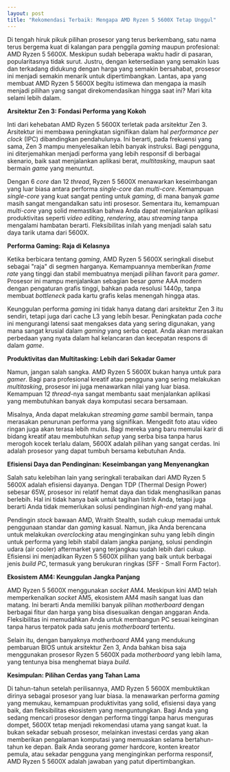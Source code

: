 ```yaml
---
layout: post
title: "Rekomendasi Terbaik: Mengapa AMD Ryzen 5 5600X Tetap Unggul"
---
```


Di tengah hiruk pikuk pilihan prosesor yang terus berkembang, satu nama terus bergema kuat di kalangan para penggila *gaming* maupun profesional: AMD Ryzen 5 5600X. Meskipun sudah beberapa waktu hadir di pasaran, popularitasnya tidak surut. Justru, dengan ketersediaan yang semakin luas dan terkadang didukung dengan harga yang semakin bersahabat, prosesor ini menjadi semakin menarik untuk dipertimbangkan. Lantas, apa yang membuat AMD Ryzen 5 5600X begitu istimewa dan mengapa ia masih menjadi pilihan yang sangat direkomendasikan hingga saat ini? Mari kita selami lebih dalam.

**Arsitektur Zen 3: Fondasi Performa yang Kokoh**

Inti dari kehebatan AMD Ryzen 5 5600X terletak pada arsitektur Zen 3. Arsitektur ini membawa peningkatan signifikan dalam hal *performance per clock* (IPC) dibandingkan pendahulunya. Ini berarti, pada frekuensi yang sama, Zen 3 mampu menyelesaikan lebih banyak instruksi. Bagi pengguna, ini diterjemahkan menjadi performa yang lebih responsif di berbagai skenario, baik saat menjalankan aplikasi berat, *multitasking*, maupun saat bermain *game* yang menuntut.

Dengan 6 *core* dan 12 *thread*, Ryzen 5 5600X menawarkan keseimbangan yang luar biasa antara performa *single-core* dan *multi-core*. Kemampuan *single-core* yang kuat sangat penting untuk *gaming*, di mana banyak *game* masih sangat mengandalkan satu inti prosesor. Sementara itu, kemampuan *multi-core* yang solid memastikan bahwa Anda dapat menjalankan aplikasi produktivitas seperti *video editing*, *rendering*, atau *streaming* tanpa mengalami hambatan berarti. Fleksibilitas inilah yang menjadi salah satu daya tarik utama dari 5600X.

**Performa Gaming: Raja di Kelasnya**

Ketika berbicara tentang *gaming*, AMD Ryzen 5 5600X seringkali disebut sebagai "raja" di segmen harganya. Kemampuannya memberikan *frame rate* yang tinggi dan stabil membuatnya menjadi pilihan favorit para *gamer*. Prosesor ini mampu menjalankan sebagian besar *game* AAA modern dengan pengaturan grafis tinggi, bahkan pada resolusi 1440p, tanpa membuat *bottleneck* pada kartu grafis kelas menengah hingga atas.

Keunggulan performa *gaming* ini tidak hanya datang dari arsitektur Zen 3 itu sendiri, tetapi juga dari cache L3 yang lebih besar. Peningkatan pada *cache* ini mengurangi latensi saat mengakses data yang sering digunakan, yang mana sangat krusial dalam *gaming* yang serba cepat. Anda akan merasakan perbedaan yang nyata dalam hal kelancaran dan kecepatan respons di dalam *game*.

**Produktivitas dan Multitasking: Lebih dari Sekadar Gamer**

Namun, jangan salah sangka. AMD Ryzen 5 5600X bukan hanya untuk para *gamer*. Bagi para profesional kreatif atau pengguna yang sering melakukan *multitasking*, prosesor ini juga menawarkan nilai yang luar biasa. Kemampuan 12 *thread*-nya sangat membantu saat menjalankan aplikasi yang membutuhkan banyak daya komputasi secara bersamaan.

Misalnya, Anda dapat melakukan *streaming* *game* sambil bermain, tanpa merasakan penurunan performa yang signifikan. Mengedit foto atau video ringan juga akan terasa lebih mulus. Bagi mereka yang baru memulai karir di bidang kreatif atau membutuhkan *setup* yang serba bisa tanpa harus merogoh kocek terlalu dalam, 5600X adalah pilihan yang sangat cerdas. Ini adalah prosesor yang dapat tumbuh bersama kebutuhan Anda.

**Efisiensi Daya dan Pendinginan: Keseimbangan yang Menyenangkan**

Salah satu kelebihan lain yang seringkali terabaikan dari AMD Ryzen 5 5600X adalah efisiensi dayanya. Dengan TDP (Thermal Design Power) sebesar 65W, prosesor ini relatif hemat daya dan tidak menghasilkan panas berlebih. Hal ini tidak hanya baik untuk tagihan listrik Anda, tetapi juga berarti Anda tidak memerlukan solusi pendinginan *high-end* yang mahal.

Pendingin *stock* bawaan AMD, Wraith Stealth, sudah cukup memadai untuk penggunaan standar dan *gaming* kasual. Namun, jika Anda berencana untuk melakukan *overclocking* atau menginginkan suhu yang lebih dingin untuk performa yang lebih stabil dalam jangka panjang, solusi pendingin udara (air cooler) aftermarket yang terjangkau sudah lebih dari cukup. Efisiensi ini menjadikan Ryzen 5 5600X pilihan yang baik untuk berbagai jenis *build PC*, termasuk yang berukuran ringkas (SFF - Small Form Factor).

**Ekosistem AM4: Keunggulan Jangka Panjang**

AMD Ryzen 5 5600X menggunakan *socket* AM4. Meskipun kini AMD telah memperkenalkan *socket* AM5, ekosistem AM4 masih sangat luas dan matang. Ini berarti Anda memiliki banyak pilihan *motherboard* dengan berbagai fitur dan harga yang bisa disesuaikan dengan anggaran Anda. Fleksibilitas ini memudahkan Anda untuk membangun PC sesuai keinginan tanpa harus terpatok pada satu jenis *motherboard* tertentu.

Selain itu, dengan banyaknya *motherboard* AM4 yang mendukung pembaruan BIOS untuk arsitektur Zen 3, Anda bahkan bisa saja menggunakan prosesor Ryzen 5 5600X pada *motherboard* yang lebih lama, yang tentunya bisa menghemat biaya *build*.

**Kesimpulan: Pilihan Cerdas yang Tahan Lama**

Di tahun-tahun setelah perilisannya, AMD Ryzen 5 5600X membuktikan dirinya sebagai prosesor yang luar biasa. Ia menawarkan performa *gaming* yang memukau, kemampuan produktivitas yang solid, efisiensi daya yang baik, dan fleksibilitas ekosistem yang menguntungkan. Bagi Anda yang sedang mencari prosesor dengan performa tinggi tanpa harus menguras dompet, 5600X tetap menjadi rekomendasi utama yang sangat kuat. Ia bukan sekadar sebuah prosesor, melainkan investasi cerdas yang akan memberikan pengalaman komputasi yang memuaskan selama bertahun-tahun ke depan. Baik Anda seorang *gamer* hardcore, konten kreator pemula, atau sekadar pengguna yang menginginkan performa responsif, AMD Ryzen 5 5600X adalah jawaban yang patut dipertimbangkan.

